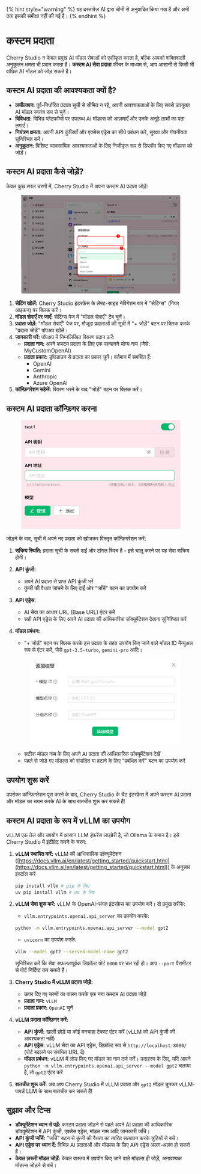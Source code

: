 
{% hint style="warning" %}
यह दस्तावेज़ AI द्वारा चीनी से अनुवादित किया गया है और अभी तक इसकी समीक्षा नहीं की गई है।
{% endhint %}

# कस्टम प्रदाता

Cherry Studio न केवल प्रमुख AI मॉडल सेवाओं को एकीकृत करता है, बल्कि आपको शक्तिशाली अनुकूलन क्षमता भी प्रदान करता है। **कस्टम AI सेवा प्रदाता** फीचर के माध्यम से, आप आसानी से किसी भी वांछित AI मॉडल को जोड़ सकते हैं।

## कस्टम AI प्रदाता की आवश्यकता क्यों है?

* **लचीलापन:** पूर्व-निर्धारित प्रदाता सूची से सीमित न रहें, अपनी आवश्यकताओं के लिए सबसे उपयुक्त AI मॉडल स्वतंत्र रूप से चुनें।
* **विविधता:** विभिन्न प्लेटफॉर्म्स पर उपलब्ध AI मॉडल्स को आज़माएँ और उनके अनूठे लाभों का पता लगाएँ।
* **नियंत्रण क्षमता:** अपनी API कुंजियाँ और एक्सेस एड्रेस का सीधे प्रबंधन करें, सुरक्षा और गोपनीयता सुनिश्चित करें।
* **अनुकूलन:** विशिष्ट व्यावसायिक आवश्यकताओं के लिए निजीकृत रूप से डिप्लॉय किए गए मॉडल्स को जोड़ें।

## कस्टम AI प्रदाता कैसे जोड़ें?

केवल कुछ सरल चरणों में, Cherry Studio में अपना कस्टम AI प्रदाता जोड़ें:

<figure><img src="../../.gitbook/assets/image (2) (5).png" alt=""><figcaption></figcaption></figure>

1. **सेटिंग खोलें:** Cherry Studio इंटरफ़ेस के लेफ्ट-साइड नेविगेशन बार में "सेटिंग्स" (गियर आइकन) पर क्लिक करें।
2. **मॉडल सेवाएँ पर जाएँ:** सेटिंग्स पेज में "मॉडल सेवाएँ" टैब चुनें।
3. **प्रदाता जोड़ें:** "मॉडल सेवाएँ" पेज पर, मौजूदा प्रदाताओं की सूची में "+ जोड़ें" बटन पर क्लिक करके "प्रदाता जोड़ें" पॉपअप खोलें।
4. **जानकारी भरें:** पॉपअप में निम्नलिखित विवरण प्रदान करें:
   * **प्रदाता नाम:** अपने कस्टम प्रदाता के लिए एक पहचानने योग्य नाम (जैसे: MyCustomOpenAI)
   * **प्रदाता प्रकार:** ड्रॉपडाउन से प्रदाता का प्रकार चुनें। वर्तमान में समर्थित हैं:
     * OpenAI
     * Gemini
     * Anthropic
     * Azure OpenAI
5. **कॉन्फ़िगरेशन सहेजें:** विवरण भरने के बाद "जोड़ें" बटन पर क्लिक करें।

## कस्टम AI प्रदाता कॉन्फ़िगर करना

<figure><img src="../../.gitbook/assets/image (3) (5) (1).png" alt=""><figcaption></figcaption></figure>

जोड़ने के बाद, सूची में अपने नए प्रदाता को खोजकर विस्तृत कॉन्फ़िगरेशन करें:

1. **सक्रिय स्थिति:** प्रदाता सूची के सबसे दाईं ओर टॉगल स्विच है - इसे चालू करने पर यह सेवा सक्रिय होगी।
2. **API कुंजी:**
   * अपने AI प्रदाता से प्राप्त API कुंजी भरें
   * कुंजी की वैधता जांचने के लिए दाईं ओर "जाँचें" बटन का उपयोग करें
3. **API एड्रेस:**
   * AI सेवा का आधार URL (Base URL) एंटर करें
   * सही API एड्रेस के लिए अपने AI प्रदाता की आधिकारिक डॉक्यूमेंटेशन देखना सुनिश्चित करें
4. **मॉडल प्रबंधन:**
   * "+ जोड़ें" बटन पर क्लिक करके इस प्रदाता के तहत उपयोग किए जाने वाले मॉडल ID मैन्युअल रूप से एंटर करें, जैसे `gpt-3.5-turbo`, `gemini-pro` आदि।
   
   <figure><img src="../../.gitbook/assets/image (4) (5).png" alt=""><figcaption></figcaption></figure>
   
   * सटीक मॉडल नाम के लिए अपने AI प्रदाता की आधिकारिक डॉक्यूमेंटेशन देखें
   * पहले से जोड़े गए मॉडल्स को संपादित या हटाने के लिए "प्रबंधित करें" बटन का उपयोग करें

## उपयोग शुरू करें

उपरोक्त कॉन्फ़िगरेशन पूरा करने के बाद, Cherry Studio के चैट इंटरफ़ेस में अपने कस्टम AI प्रदाता और मॉडल का चयन करके AI के साथ बातचीत शुरू कर सकते हैं!

## कस्टम AI प्रदाता के रूप में vLLM का उपयोग

vLLM एक तेज़ और उपयोग में आसान LLM इंफरेंस लाइब्रेरी है, जो Ollama के समान है। इसे Cherry Studio में इंटीग्रेट करने के चरण:

1. **vLLM स्थापित करें:** vLLM की आधिकारिक डॉक्यूमेंटेशन ([https://docs.vllm.ai/en/latest/getting_started/quickstart.html](https://docs.vllm.ai/en/latest/getting_started/quickstart.html)) के अनुसार इंस्टॉल करें

   ```sh
   pip install vllm # pip के लिए
   uv pip install vllm # uv के लिए
   ```
2. **vLLM सेवा शुरू करें:** vLLM के OpenAI-संगत इंटरफ़ेस का उपयोग करें। दो प्रमुख तरीके:
   
   * `vllm.entrypoints.openai.api_server` का उपयोग करके:
   ```sh
   python -m vllm.entrypoints.openai.api_server --model gpt2
   ```
   
   * `uvicorn` का उपयोग करके:
   ```sh
   vllm --model gpt2 --served-model-name gpt2
   ```
   
   सुनिश्चित करें कि सेवा सफलतापूर्वक डिफ़ॉल्ट पोर्ट `8000` पर चल रही हो। आप `--port` पैरामीटर से पोर्ट निर्दिष्ट कर सकते हैं।

3. **Cherry Studio में vLLM प्रदाता जोड़ें:**
   * ऊपर दिए गए चरणों का पालन करके एक नया कस्टम AI प्रदाता जोड़ें
   * **प्रदाता नाम:** `vLLM`
   * **प्रदाता प्रकार:** `OpenAI` चुनें
4. **vLLM प्रदाता कॉन्फ़िगर करें:**
   * **API कुंजी:** खाली छोड़ें या कोई मनचाहा टेक्स्ट एंटर करें (vLLM को API कुंजी की आवश्यकता नहीं)
   * **API एड्रेस:** vLLM सेवा का API एड्रेस, डिफ़ॉल्ट रूप से `http://localhost:8000/` (पोर्ट बदलने पर संबंधित URL दें)
   * **मॉडल प्रबंधन:** vLLM में लोड किए गए मॉडल का नाम दर्ज करें। उदाहरण के लिए, यदि आपने `python -m vllm.entrypoints.openai.api_server --model gpt2` चलाया है, तो `gpt2` एंटर करें
5. **बातचीत शुरू करें:** अब आप Cherry Studio में vLLM प्रदाता और `gpt2` मॉडल चुनकर vLLM-पावर्ड LLM के साथ बातचीत कर सकते हैं!

## सुझाव और टिप्स

* **डॉक्यूमेंटेशन ध्यान से पढ़ें:** कस्टम प्रदाता जोड़ने से पहले अपने AI प्रदाता की आधिकारिक डॉक्यूमेंटेशन में API कुंजी, एक्सेस एड्रेस, मॉडल नाम आदि जानकारी जाँचें।
* **API कुंजी जाँचें:** "जाँचें" बटन से कुंजी की वैधता का त्वरित सत्यापन करके त्रुटियों से बचें।
* **API एड्रेस पर ध्यान दें:** विभिन्न AI प्रदाताओं और मॉडल्स के लिए API एड्रेस अलग-अलग हो सकते हैं।
* **केवल ज़रूरी मॉडल जोड़ें:** केवल वास्तव में उपयोग किए जाने वाले मॉडल्स ही जोड़ें, अनावश्यक मॉडल्स जोड़ने से बचें।